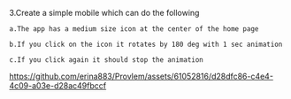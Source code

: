 3.Create a simple mobile which can do the following

    a.The app has a medium size icon at the center of the home page
    
    b.If you click on the icon it rotates by 180 deg with 1 sec animation
    
    c.If you click again it should stop the animation

    




https://github.com/erina883/Provlem/assets/61052816/d28dfc86-c4e4-4c09-a03e-d28ac49fbccf


